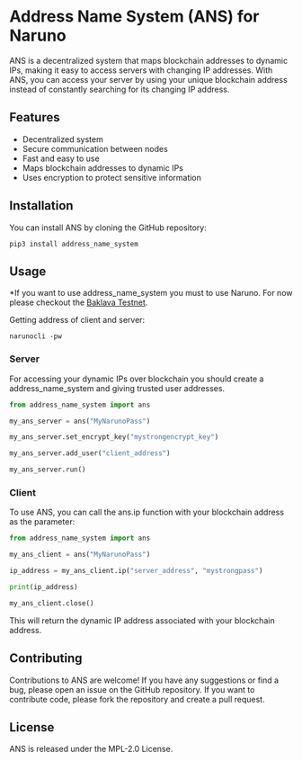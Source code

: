 # Address Name System (ANS) for Naruno
ANS is a decentralized system that maps blockchain addresses to dynamic IPs, making it easy to access servers with changing IP addresses. With ANS, you can access your server by using your unique blockchain address instead of constantly searching for its changing IP address.

## Features
- Decentralized system
- Secure communication between nodes
- Fast and easy to use
- Maps blockchain addresses to dynamic IPs
- Uses encryption to protect sensitive information

## Installation
You can install ANS by cloning the GitHub repository:

```console
pip3 install address_name_system
```

## Usage

*If you want to use address_name_system you must to use Naruno. For now please checkout the [Baklava Testnet](https://naruno.org/baklava-testnet/).

Getting address of client and server:
```console
narunocli -pw
```

### Server
For accessing your dynamic IPs over blockchain you should create a address_name_system and giving trusted user addresses.

```python
from address_name_system import ans

my_ans_server = ans("MyNarunoPass")

my_ans_server.set_encrypt_key("mystrongencrypt_key")

my_ans_server.add_user("client_address")

my_ans_server.run()
```

### Client
To use ANS, you can call the ans.ip function with your blockchain address as the parameter:

```python
from address_name_system import ans

my_ans_client = ans("MyNarunoPass")

ip_address = my_ans_client.ip("server_address", "mystrongpass")

print(ip_address)

my_ans_client.close()
```

This will return the dynamic IP address associated with your blockchain address.

## Contributing
Contributions to ANS are welcome! If you have any suggestions or find a bug, please open an issue on the GitHub repository. If you want to contribute code, please fork the repository and create a pull request.

## License
ANS is released under the MPL-2.0 License.
